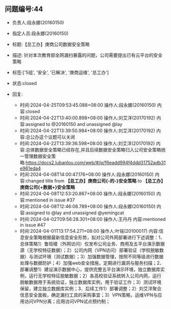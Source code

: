 ## 问题编号:44
- 负责人:段永娜(20160150)
- 指定人员:段永娜(20160150)
- 标题:【总工办】庚商公司数据安全策略
- 描述:
针对本次教育部全网漏扫暴露的问题，公司需要提出已有云平台的安全策略

- 标签:['5组', '安全', '已解决', '庚商运维', '总工办']
- 状态:closed
- 回复:
    - 时间:2024-04-25T09:53:45.088+08:00
      操作人:段永娜(20160150)
      内容:closed
    - 时间:2024-04-22T13:40:00.898+08:00
      操作人:刘艾洋(20170192)
      内容:assigned to @20160150 and unassigned @lay
    - 时间:2024-04-22T13:39:50.984+08:00
      操作人:刘艾洋(20170192)
      内容:总公办这个议题可以关闭
    - 时间:2024-04-22T13:39:36.598+08:00
      操作人:刘艾洋(20170192)
      内容:总体数据安全策略已经存在,并且后续数据安全策略归入公司安全策略统一管理数据安全策略:https://docs2.lubanlou.com/web/#/p/f6eadd994f4ddd31752adb31e961eda4
    - 时间:2024-04-08T14:00:47.176+08:00
      操作人:段永娜(20160150)
      内容:changed title from **【总工办】庚商公司{-的-}安全策略** to **【总工办】庚商公司{+数据+}安全策略**
    - 时间:2024-04-08T12:53:20.867+08:00
      操作人:段永娜(20160150)
      内容:mentioned in issue #37
    - 时间:2024-04-08T12:46:08.789+08:00
      操作人:段永娜(20160150)
      内容:assigned to @lay and unassigned @yemingcat
    - 时间:2024-04-02T09:56:28.301+08:00
      操作人:王丹丹
      内容:mentioned in issue #47
    - 时间:2024-04-01T13:17:54.271+08:00
      操作人:叶铭(20100017)
      内容:信息安全策略根据最新信息安全形势，拟对公司外网部署进行下述调整：1、总体策略1）鲁班楼（外网访问）仅发布公司业务、商用及五平台演示数据源（无学校特征数据）；2）公司内网（VPN访问）部署验证（学校脱敏数据）与测试环境（测试数据）；3）加强数据管理，按照不同等级进行数据处理与数据防护；4）加强web安全措施，定期进行漏洞与服务扫描；2、部署调整1）建设演示数据中心，提供完整五平台演示环境，独立数据库实例，运行无学校特征脱敏数据；2）各高校验证系统转入公司内网，运行脱敏数据用于系统验证，独立数据库实例，用于验证工作；3）测试环境保留，建立独立数据库实例；3、后续工作1）部署调整；2）刘艾洋聚合信息安全面板，确定漏扫工具的采购事宜；3）VPN策略，运维VPN与应用访问VPN分离；应用访问VPN试点预约制；